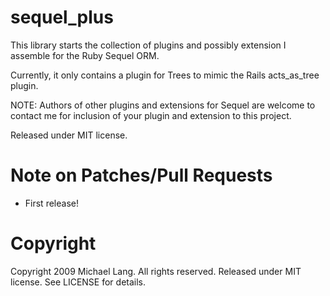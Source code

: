 # sequel_plus

This library starts the collection of plugins and possibly extension I assemble for the Ruby Sequel 
ORM.  

Currently, it only contains a plugin for Trees to mimic the Rails acts_as_tree plugin.

NOTE:  Authors of other plugins and extensions for Sequel are welcome to contact me for inclusion
of your plugin and extension to this project.

Released under MIT license.

# Note on Patches/Pull Requests
 
* First release!

# Copyright

Copyright 2009 Michael Lang.  All rights reserved.
Released under MIT license.  See LICENSE for details.
